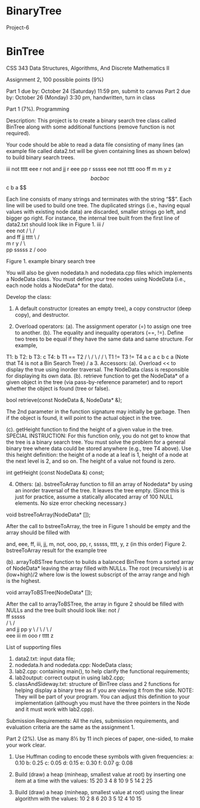 # BinaryTree
Project-6

# BinTree

CSS 343 Data Structures, Algorithms, And Discrete Mathematics II

Assignment 2, 100 possible points (9%)

Part 1 due by: October 24 (Saturday) 11:59 pm, submit to canvas
Part 2 due by: October 26 (Monday) 3:30 pm, handwritten, turn in class

Part 1 (7%). Programming 

Description:
This project is to create a binary search tree class called BinTree along with some additional functions (remove function is not required). 

Your code should be able to read a data file consisting of many lines (an example file called data2.txt will be given containing lines as shown below) to build binary search trees. 

iii not tttt eee r not and jj r eee pp r sssss eee not tttt ooo ff  m m y z $$
b a c b a c $$
c b a $$

Each line consists of many strings and terminates with the string “$$”. Each line will be used to build one tree. The duplicated strings (i.e., having equal values with existing node data) are discarded, smaller strings go left, and bigger go right. For instance, the internal tree built from the first line of data2.txt should look like in Figure 1. 
  iii
                                /       \
                             eee          not
                            /   \       /    \
                        and      ff   jj      tttt
                                        \     /  \
                                         m   r    y
                                            / \     \
                                          pp   sssss  z
                                          /
                                       ooo

Figure 1. example binary search tree

You will also be given nodedata.h and nodedata.cpp files which implements a NodeData class. You must define your tree nodes using NodeData (i.e., each node holds a NodeData* for the data). 

Develop the class:
1. A default constructor (creates an empty tree), a copy constructor (deep copy), and destructor.

2. Overload operators:
(a). The assignment operator (=) to assign one tree to another. 
(b). The equality and inequality operators (==, !=). Define two trees to be equal if they have the same data and same structure.  For example,  
        
T1:  b     T2:  b     T3:  c   T4:   b		T1 == T2
    / \        / \        /         / \		T1 != T3 != T4
   a   c      a   c      b         c   a	(Note that T4 is not a Bin Search Tree)
                        /
                       a
3. Accessors:
(a). Overload << to display the true using inorder traversal. The NodeData class is responsible for displaying its own data. 
(b). retrieve function to get the NodeData* of a given object in the tree (via pass-by-reference parameter) and to report whether the object is found (tree or false).

bool retrieve(const NodeData &, NodeData* &); 

The 2nd parameter in the function signature may initially be garbage. Then if the object is found, it will point to the actual object in the tree.

(c). getHeight function to find the height of a given value in the tree. SPECIAL INSTRUCTION: For this function only, you do not get to know that the tree is a binary search tree. You must solve the problem for a general binary tree where data could be stored anywhere (e.g., tree T4 above). Use this height definition: the height of a node at a leaf is 1, height of a node at the next level is 2, and so on.  The height of a value not found is zero.
	
int getHeight (const NodeData &) const;

4. Others:
(a). bstreeToArray function to fill an array of Nodedata* by using an inorder traversal of the tree. It leaves the tree empty. (Since this is just for practice, assume a statically allocated array of 100 NULL elements. No size error checking necessary.)
	
void bstreeToArray(NodeData* []); 

After the call to bstreeToArray, the tree in Figure 1 should be empty and the array should be filled with 

and, eee, ff, iii, jj, m, not, ooo, pp, r, sssss, tttt, y, z (in this order)
Figure 2. bstreeToArray result for the example tree

(b). arrayToBSTree function to builds a balanced BinTree from a sorted array of NodeData* leaving the array filled with NULLs. The root (recursively) is at (low+high)/2 where low is the lowest subscript of the array range and high is the highest. 	

void arrayToBSTree(NodeData* []);
 
After the call to arrayToBSTree, the array in figure 2 should be filled with NULLs and the tree built should look like: 
                                                 not
                       /       \
                    ff           sssss  
                  /    \        /     \
              and       jj     pp       y
                 \     /  \   /  \     /  \
                 eee iii   m ooo  r tttt   z


List of supporting files 
1.	data2.txt: input data file;
2.	nodedata.h and nodedata.cpp: NodeData class;
3.	lab2.cpp: containing main(), to help clarify the functional requirements;
4.	lab2output: correct output in using lab2.cpp;
5.	classAndSideway.txt: structure of BinTree class and 2 functions for helping display a binary tree as if you are viewing it from the side. NOTE: They will be part of your program. You can adjust this definition to your implementation (although you must have the three pointers in the Node and it must work with lab2.cpp). 

Submission Requirements:
All the rules, submission requirements, and evaluation criteria are the same as the assignment 1. 

Part 2 (2%). Use as many 8½ by 11 inch pieces of paper, one-sided, to make your work clear.
1. Use Huffman coding to encode these symbols with given frequencies:
a: 0.10 b: 0.25 c: 0.05 d: 0.15 e: 0.30 f: 0.07 g: 0.08

2. Build (draw) a heap (minheap, smallest value at root) by inserting one item at a time with the values:
15 20 3 4 8 10 9 5 14 2 25

3. Build (draw) a heap (minheap, smallest value at root) using the linear algorithm with the values:
10 2 8 6 20 3 5 12 4 10 15
